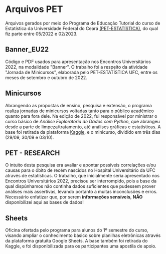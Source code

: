 # Arquivos PET
Arquivos gerados por meio do Programa de Educação Tutorial do curso de Estatística da Universidade Federal do Ceará [(PET-ESTATÍSTICA)](https://sites.google.com/view/petestatisticaufc/), do qual fiz parte entre 05/2022 e 02/2023.

## Banner_EU22
Código e PDF usados para apresentação nos Encontros Universitários 2022, na modalidade "Banner". O trabalho foi a respeito da atividade "Jornada de Minicursos", elaborada pelo PET-ESTATÍSTICA UFC, entre os meses de setembro e outubro de 2022.

## Minicursos
Abrangendo as propostas de ensino, pesquisa e extensão, o programa realiza jornadas de minicursos voltadas tanto para o público acadêmico quanto para fora dele. Na edição de 2022, fui responsável por ministrar o curso básico de *Análise Exploratória de Dados com Python*, que abrangeu desde a parte de limpeza/tratamento, até análises gráficas e estatísticas. A base foi retirada da plataforma [Kaggle](https://www.kaggle.com/), e o minicurso, dividido em três dias (29/09, 30/09 e 03/10).

## PET - RESEARCH
O intuito desta pesquisa era avaliar e apontar possíveis correlações e/ou causas para o óbito de recém nascidos no Hospital Universitário da UFC através de estatísticas. O trabalho, que inicialmente seria apresentado nos Encontros Universitários 2022, precisou ser interrompido, pois a base da qual dispúnhamos não continha dados suficientes que pudessem prover análises mais assertivas, levando portanto a muitas inconclusões e erros. Necessário enfatizar que, por serem **informações sensíveis**, **NÃO** disponibilizei aqui as bases de dados!

## Sheets
Oficina ofertada pelo programa para alunos do 1º semestre do curso, visando ampliar o conhecimento básico sobre planilhas eletrônicas através da plataforma gratuita Google Sheets. A base também foi retirada do Kaggle, e foi disponibilizada para os participantes uma apostila de apoio.

